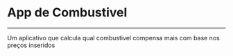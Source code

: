 # App de Combustivel

------------------------------------

Um aplicativo que calcula qual combustivel compensa mais com base nos preços inseridos

